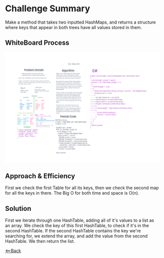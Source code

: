 # Challenge Summary

Make a method that takes two inputted HashMaps, and returns a structure where keys that appear in both trees have all values stored in them.

## WhiteBoard Process
![](cc33.png)

## Approach & Efficiency

First we check the first Table for all its keys, then we check the second map for all the keys in there. The Big O for both time and space is O(n).

## Solution

First we iterate through one HashTable, adding all of it's values to a list as an array. We check the key of this first HashTable, to check if it's in the second HashTable. If the second HashTable contains the key we're searching for, we extend the array, and add the value from the second HashTable. We then return the list.

[<==Back](../README.md)
